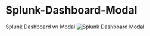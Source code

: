 # Splunk-Dashboard-Modal
Splunk Dashboard w/ Modal
![Splunk Dashboard Modal](https://github.com/BrewinBeerz/Splunk-Dashboard-Modal/blob/master/splunk_modal.gif)